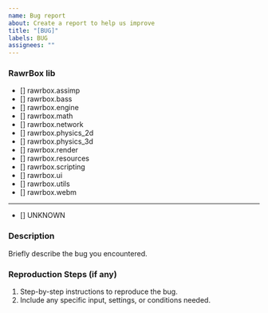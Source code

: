 ```yaml
---
name: Bug report
about: Create a report to help us improve
title: "[BUG]"
labels: BUG
assignees: ""
---
```


### RawrBox lib

- [] rawrbox.assimp
- [] rawrbox.bass
- [] rawrbox.engine
- [] rawrbox.math
- [] rawrbox.network
- [] rawrbox.physics_2d
- [] rawrbox.physics_3d
- [] rawrbox.render
- [] rawrbox.resources
- [] rawrbox.scripting
- [] rawrbox.ui
- [] rawrbox.utils
- [] rawrbox.webm

---

- [] UNKNOWN

### Description

Briefly describe the bug you encountered.

### Reproduction Steps (if any)

1. Step-by-step instructions to reproduce the bug.
2. Include any specific input, settings, or conditions needed.
